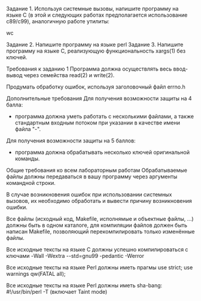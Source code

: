 Задание 1. Используя системные вызовы, напишите программу на языке С (в этой и следующих работах предполагается использование c89/c99), аналогичную работе утилиты:

wc

Задание 2. Напишите программу на языке perl
Задание 3. Напишите программу на языке С, реализующую функциональность xargs(1) без ключей.

Требования к заданию 1
Программа должна осуществлять весь ввод-вывод через семейства read(2) и write(2).

Продумать обработку ошибок, используя заголовочный файл errno.h

Дополнительные требования
Для получения возможности защиты на 4 балла:
+ программа должна уметь работать с несколькими файлами, а также стандартным входным потоком при указании в качестве имени файла "-".

Для получения возможности защиты на 5 баллов:
+ программа должна обрабатывать несколько ключей оригинальной команды.

Общие требования ко всем лабораторным работам
Обрабатываемые файлы должны передаваться в вашу программу через аргументы командной строки.

В случае возникновения ошибок при использовании системных вызовов, их необходимо обработать и вывести причину возникновения ошибки.

Все файлы (исходный код, Makefile, исполнямые и объектные файлы, ...) должны быть в одном каталоге, для компиляции файлов должен быть написан Makefile, позволяющий перекомпилировать только изменённые файлы.

Все исходные тексты на языке C должны успешно компилироваться с ключами -Wall -Wextra --std=gnu99 -pedantic -Werror

Все исходные тексты на языке Perl должны иметь прагмы use strict; use warnings qw(FATAL all);

Все исходные тексты на языке Perl должны иметь sha-bang: #!/usr/bin/perl -T (включает Taint mode)
